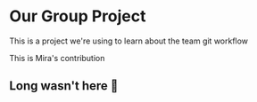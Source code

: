 # Our Group Project

This is a project we're using to learn about the team git workflow

This is Mira's contribution

## Long wasn't here 🥸
